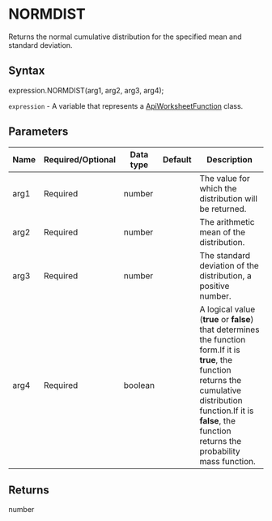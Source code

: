 # NORMDIST

Returns the normal cumulative distribution for the specified mean and standard deviation.

## Syntax

expression.NORMDIST(arg1, arg2, arg3, arg4);

`expression` - A variable that represents a [ApiWorksheetFunction](../ApiWorksheetFunction.md) class.

## Parameters

| **Name** | **Required/Optional** | **Data type** | **Default** | **Description** |
| ------------- | ------------- | ------------- | ------------- | ------------- |
| arg1 | Required | number |  | The value for which the distribution will be returned. |
| arg2 | Required | number |  | The arithmetic mean of the distribution. |
| arg3 | Required | number |  | The standard deviation of the distribution, a positive number. |
| arg4 | Required | boolean |  | A logical value (**true** or **false**) that determines the function form.If it is **true**, the function returns the cumulative distribution function.If it is **false**, the function returns the probability mass function. |

## Returns

number